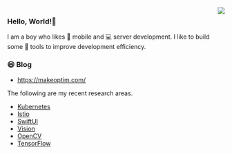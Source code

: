 <img align="right" src="https://github-readme-stats.vercel.app/api?username=catchzeng&show_icons=true&icon_color=CE1D2D&text_color=718096&bg_color=ffffff&hide_title=true" />

### Hello, World!👋

I am a boy who likes :iphone: mobile and :computer: server development. I like to build some :hammer: tools to improve development efficiency.

### 😄 Blog

- <https://makeoptim.com/>

The following are my recent research areas.

- [Kubernetes](https://kubernetes.io/)
- [Istio](https://istio.io/)
- [SwiftUI](https://developer.apple.com/xcode/swiftui/)
- [Vision](https://developer.apple.com/documentation/vision/)
- [OpenCV](https://opencv.org/)
- [TensorFlow](https://tensorflow.google.cn/)
